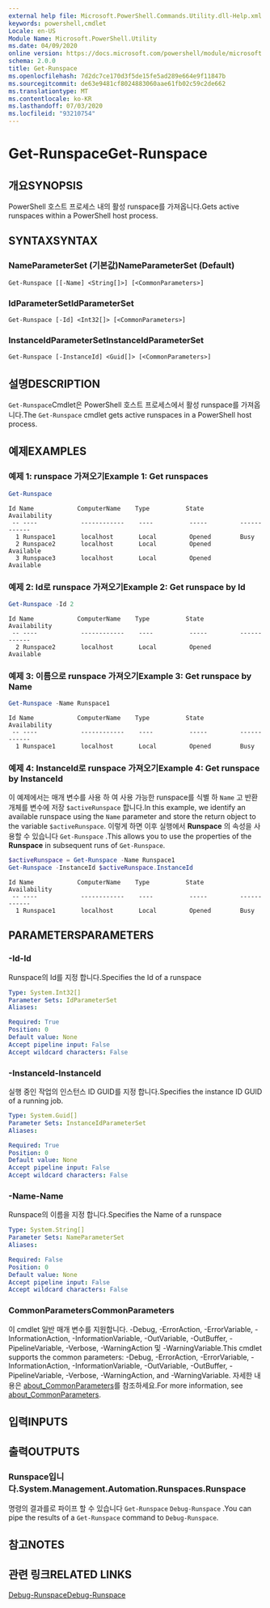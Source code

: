 ```yaml
---
external help file: Microsoft.PowerShell.Commands.Utility.dll-Help.xml
keywords: powershell,cmdlet
Locale: en-US
Module Name: Microsoft.PowerShell.Utility
ms.date: 04/09/2020
online version: https://docs.microsoft.com/powershell/module/microsoft.powershell.utility/get-runspace?view=powershell-7&WT.mc_id=ps-gethelp
schema: 2.0.0
title: Get-Runspace
ms.openlocfilehash: 7d2dc7ce170d3f5de15fe5ad289e664e9f11847b
ms.sourcegitcommit: de63e9481cf8024883060aae61fb02c59c2de662
ms.translationtype: MT
ms.contentlocale: ko-KR
ms.lasthandoff: 07/03/2020
ms.locfileid: "93210754"
---
```

# <span data-ttu-id="96b3d-103">Get-Runspace</span><span class="sxs-lookup"><span data-stu-id="96b3d-103">Get-Runspace</span></span>

## <span data-ttu-id="96b3d-104">개요</span><span class="sxs-lookup"><span data-stu-id="96b3d-104">SYNOPSIS</span></span>
<span data-ttu-id="96b3d-105">PowerShell 호스트 프로세스 내의 활성 runspace를 가져옵니다.</span><span class="sxs-lookup"><span data-stu-id="96b3d-105">Gets active runspaces within a PowerShell host process.</span></span>

## <span data-ttu-id="96b3d-106">SYNTAX</span><span class="sxs-lookup"><span data-stu-id="96b3d-106">SYNTAX</span></span>

### <span data-ttu-id="96b3d-107">NameParameterSet (기본값)</span><span class="sxs-lookup"><span data-stu-id="96b3d-107">NameParameterSet (Default)</span></span>

```
Get-Runspace [[-Name] <String[]>] [<CommonParameters>]
```

### <span data-ttu-id="96b3d-108">IdParameterSet</span><span class="sxs-lookup"><span data-stu-id="96b3d-108">IdParameterSet</span></span>

```
Get-Runspace [-Id] <Int32[]> [<CommonParameters>]
```

### <span data-ttu-id="96b3d-109">InstanceIdParameterSet</span><span class="sxs-lookup"><span data-stu-id="96b3d-109">InstanceIdParameterSet</span></span>

```
Get-Runspace [-InstanceId] <Guid[]> [<CommonParameters>]
```

## <span data-ttu-id="96b3d-110">설명</span><span class="sxs-lookup"><span data-stu-id="96b3d-110">DESCRIPTION</span></span>

<span data-ttu-id="96b3d-111">`Get-Runspace`Cmdlet은 PowerShell 호스트 프로세스에서 활성 runspace를 가져옵니다.</span><span class="sxs-lookup"><span data-stu-id="96b3d-111">The `Get-Runspace` cmdlet gets active runspaces in a PowerShell host process.</span></span>

## <span data-ttu-id="96b3d-112">예제</span><span class="sxs-lookup"><span data-stu-id="96b3d-112">EXAMPLES</span></span>

### <span data-ttu-id="96b3d-113">예제 1: runspace 가져오기</span><span class="sxs-lookup"><span data-stu-id="96b3d-113">Example 1: Get runspaces</span></span>

```powershell
Get-Runspace
```

```Output
Id Name            ComputerName    Type          State         Availability
 -- ----            ------------    ----          -----         ------------
  1 Runspace1       localhost       Local         Opened        Busy
  2 Runspace2       localhost       Local         Opened        Available
  3 Runspace3       localhost       Local         Opened        Available
```

### <span data-ttu-id="96b3d-114">예제 2: Id로 runspace 가져오기</span><span class="sxs-lookup"><span data-stu-id="96b3d-114">Example 2: Get runspace by Id</span></span>

```powershell
Get-Runspace -Id 2
```

```Output
Id Name            ComputerName    Type          State         Availability
 -- ----            ------------    ----          -----         ------------
  2 Runspace2       localhost       Local         Opened        Available
```

### <span data-ttu-id="96b3d-115">예제 3: 이름으로 runspace 가져오기</span><span class="sxs-lookup"><span data-stu-id="96b3d-115">Example 3: Get runspace by Name</span></span>

```powershell
Get-Runspace -Name Runspace1
```

```Output
Id Name            ComputerName    Type          State         Availability
 -- ----            ------------    ----          -----         ------------
  1 Runspace1       localhost       Local         Opened        Busy
```

### <span data-ttu-id="96b3d-116">예제 4: InstanceId로 runspace 가져오기</span><span class="sxs-lookup"><span data-stu-id="96b3d-116">Example 4: Get runspace by InstanceId</span></span>

<span data-ttu-id="96b3d-117">이 예제에서는 매개 변수를 사용 하 여 사용 가능한 runspace를 식별 하 `Name` 고 반환 개체를 변수에 저장 `$activeRunspace` 합니다.</span><span class="sxs-lookup"><span data-stu-id="96b3d-117">In this example, we identify an available runspace using the `Name` parameter and store the return object to the variable `$activeRunspace`.</span></span> <span data-ttu-id="96b3d-118">이렇게 하면 이후 실행에서 **Runspace** 의 속성을 사용할 수 있습니다 `Get-Runspace` .</span><span class="sxs-lookup"><span data-stu-id="96b3d-118">This allows you to use the properties of the **Runspace** in subsequent runs of `Get-Runspace`.</span></span>

```powershell
$activeRunspace = Get-Runspace -Name Runspace1
Get-Runspace -InstanceId $activeRunspace.InstanceId
```

```Output
Id Name            ComputerName    Type          State         Availability
 -- ----            ------------    ----          -----         ------------
  1 Runspace1       localhost       Local         Opened        Busy
```

## <span data-ttu-id="96b3d-119">PARAMETERS</span><span class="sxs-lookup"><span data-stu-id="96b3d-119">PARAMETERS</span></span>

### <span data-ttu-id="96b3d-120">-Id</span><span class="sxs-lookup"><span data-stu-id="96b3d-120">-Id</span></span>

<span data-ttu-id="96b3d-121">Runspace의 Id를 지정 합니다.</span><span class="sxs-lookup"><span data-stu-id="96b3d-121">Specifies the Id of a runspace</span></span>

```yaml
Type: System.Int32[]
Parameter Sets: IdParameterSet
Aliases:

Required: True
Position: 0
Default value: None
Accept pipeline input: False
Accept wildcard characters: False
```

### <span data-ttu-id="96b3d-122">-InstanceId</span><span class="sxs-lookup"><span data-stu-id="96b3d-122">-InstanceId</span></span>

<span data-ttu-id="96b3d-123">실행 중인 작업의 인스턴스 ID GUID를 지정 합니다.</span><span class="sxs-lookup"><span data-stu-id="96b3d-123">Specifies the instance ID GUID of a running job.</span></span>

```yaml
Type: System.Guid[]
Parameter Sets: InstanceIdParameterSet
Aliases:

Required: True
Position: 0
Default value: None
Accept pipeline input: False
Accept wildcard characters: False
```

### <span data-ttu-id="96b3d-124">-Name</span><span class="sxs-lookup"><span data-stu-id="96b3d-124">-Name</span></span>

<span data-ttu-id="96b3d-125">Runspace의 이름을 지정 합니다.</span><span class="sxs-lookup"><span data-stu-id="96b3d-125">Specifies the Name of a runspace</span></span>

```yaml
Type: System.String[]
Parameter Sets: NameParameterSet
Aliases:

Required: False
Position: 0
Default value: None
Accept pipeline input: False
Accept wildcard characters: False
```

### <span data-ttu-id="96b3d-126">CommonParameters</span><span class="sxs-lookup"><span data-stu-id="96b3d-126">CommonParameters</span></span>

<span data-ttu-id="96b3d-127">이 cmdlet 일반 매개 변수를 지원합니다. -Debug, -ErrorAction, -ErrorVariable, -InformationAction, -InformationVariable, -OutVariable, -OutBuffer, -PipelineVariable, -Verbose, -WarningAction 및 -WarningVariable.</span><span class="sxs-lookup"><span data-stu-id="96b3d-127">This cmdlet supports the common parameters: -Debug, -ErrorAction, -ErrorVariable, -InformationAction, -InformationVariable, -OutVariable, -OutBuffer, -PipelineVariable, -Verbose, -WarningAction, and -WarningVariable.</span></span> <span data-ttu-id="96b3d-128">자세한 내용은 [about_CommonParameters](https://go.microsoft.com/fwlink/?LinkID=113216)를 참조하세요.</span><span class="sxs-lookup"><span data-stu-id="96b3d-128">For more information, see [about_CommonParameters](https://go.microsoft.com/fwlink/?LinkID=113216).</span></span>

## <span data-ttu-id="96b3d-129">입력</span><span class="sxs-lookup"><span data-stu-id="96b3d-129">INPUTS</span></span>

## <span data-ttu-id="96b3d-130">출력</span><span class="sxs-lookup"><span data-stu-id="96b3d-130">OUTPUTS</span></span>

### <span data-ttu-id="96b3d-131">Runspace입니다.</span><span class="sxs-lookup"><span data-stu-id="96b3d-131">System.Management.Automation.Runspaces.Runspace</span></span>

<span data-ttu-id="96b3d-132">명령의 결과를로 파이프 할 수 있습니다 `Get-Runspace` `Debug-Runspace` .</span><span class="sxs-lookup"><span data-stu-id="96b3d-132">You can pipe the results of a `Get-Runspace` command to `Debug-Runspace`.</span></span>

## <span data-ttu-id="96b3d-133">참고</span><span class="sxs-lookup"><span data-stu-id="96b3d-133">NOTES</span></span>

## <span data-ttu-id="96b3d-134">관련 링크</span><span class="sxs-lookup"><span data-stu-id="96b3d-134">RELATED LINKS</span></span>

[<span data-ttu-id="96b3d-135">Debug-Runspace</span><span class="sxs-lookup"><span data-stu-id="96b3d-135">Debug-Runspace</span></span>](Debug-Runspace.md)

